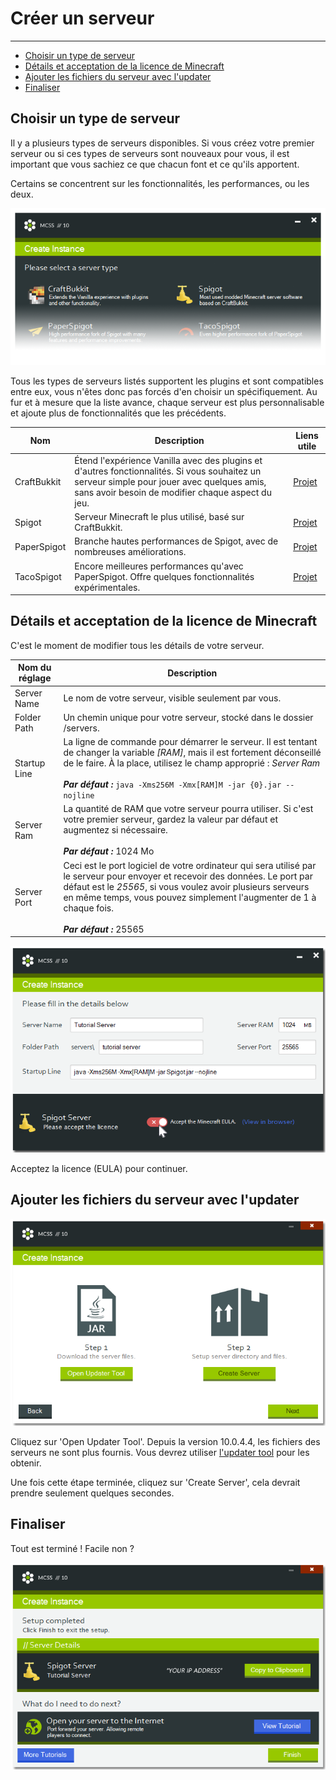 # Créer un serveur

---

*   [Choisir un type de serveur](#choosing-a-server-type)
*   [Détails et acceptation de la licence de Minecraft](#details-and-accepting-the-minecraft-eula)
*   [Ajouter les fichiers du serveur avec l'updater](#get-the-server-files-with-the-updater)
*   [Finaliser](#wrapping-it-up)

<a name="choosing-a-server-type"></a>
## Choisir un type de serveur

Il y a plusieurs types de serveurs disponibles. Si vous créez votre premier serveur ou si ces types de serveurs sont nouveaux pour vous, il est important que vous sachiez ce que chacun font et ce qu'ils apportent.

Certains se concentrent sur les fonctionnalités, les performances, ou les deux.

![Part of a screenshot of the create instance window, slightly faded out towards the bottom](assets/screenshots/create_server_type.png)

Tous les types de serveurs listés supportent les plugins et sont compatibles entre eux, vous n'êtes donc pas forcés d'en choisir un spécifiquement. Au fur et à mesure que la liste avance, chaque serveur est plus personnalisable et ajoute plus de fonctionnalités que les précédents.

Nom | Description | Liens utile
--- | --- | ---
CraftBukkit | Étend l'expérience Vanilla avec des plugins et d'autres fonctionnalités. Si vous souhaitez un serveur simple pour jouer avec quelques amis, sans avoir besoin de modifier chaque aspect du jeu. | [Projet](https://bukkit.org/pages/about-us/)
Spigot | Serveur Minecraft le plus utilisé, basé sur CraftBukkit. | [Projet](https://www.spigotmc.org/wiki/about-spigot/)
PaperSpigot | Branche hautes performances de Spigot, avec de nombreuses améliorations. | [Projet](https://papermc.io/)
TacoSpigot | Encore meilleures performances qu'avec PaperSpigot. Offre quelques fonctionnalités expérimentales. | [Projet](https://tacospigot.github.io/)

<a name="details-and-accepting-the-minecraft-eula"></a>
## Détails et acceptation de la licence de Minecraft

C'est le moment de modifier tous les détails de votre serveur.

Nom du réglage | Description
--- | ---
Server Name | Le nom de votre serveur, visible seulement par vous.
Folder Path | Un chemin unique pour votre serveur, stocké dans le dossier /servers.
Startup Line | La ligne de commande pour démarrer le serveur. Il est tentant de changer la variable <var>[RAM]</var>, mais il est  fortement déconseillé de le faire. À la place, utilisez le champ approprié :  <var>Server Ram</var> <br><br> ***Par défaut :*** `java -Xms256M -Xmx[RAM]M -jar {0}.jar --nojline`
Server Ram | La quantité de RAM que votre serveur pourra utiliser. Si c'est votre premier serveur, gardez la valeur par défaut et augmentez si nécessaire. <br><br>***Par défaut :*** 1024 Mo
Server Port | Ceci est le port logiciel de votre ordinateur qui sera utilisé par le serveur pour envoyer et recevoir des données. Le port par défaut est le <var>25565</var>, si vous voulez avoir plusieurs serveurs en même temps, vous pouvez simplement l'augmenter de 1 à chaque fois.<br><br> ***Par défaut :*** 25565

![Screenshot of the create instance window](assets/screenshots/create_server_eula.png)

Acceptez la licence (EULA) pour continuer.

<a name="get-the-server-files-with-the-updater"></a>
## Ajouter les fichiers du serveur avec l'updater

![Screenshot of the create instance window](assets/screenshots/create_server_files.png)

Cliquez sur 'Open Updater Tool'. Depuis la version 10.0.4.4, les fichiers des serveurs ne sont plus fournis. Vous devrez utiliser  [l'updater tool](/docs/maj-un-serveur.md) pour les obtenir.

Une fois cette étape terminée, cliquez sur 'Create Server', cela devrait prendre seulement quelques secondes.

<a name="#wrapping-it-up"></a>
## Finaliser

Tout est terminé ! Facile non ?

![Screenshot of the create instance window](assets/screenshots/create_server_finished.png)
